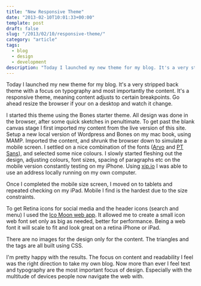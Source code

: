 ```yaml
---
title: "New Responsive Theme"
date: "2013-02-10T10:01:33+00:00"
template: post
draft: false
slug: "/2013/02/10/responsive-theme/"
category: "article"
tags:
  - blog
  - design
  - development
description: "Today I launched my new theme for my blog. It's a very stripped back theme with a focus on typography and most importantly the content. It's a responsive theme, meaning content adjusts to certain breakpoints. Go ahead resize the browser if your on a desktop and watch it change."
---
```


Today I launched my new theme for my blog. It's a very stripped back theme with a focus on typography and most importantly the content. It's a responsive theme, meaning content adjusts to certain breakpoints. Go ahead resize the browser if your on a desktop and watch it change.

I started this theme using the Bones starter theme. All design was done in the browser, after some quick sketches in penultimate. To get past the blank canvas stage I first imported my content from the live version of this site. Setup a new local version of Wordpress and Bones on my mac book, using MAMP. Imported the content, and shrunk the browser down to simulate a mobile screen. I settled on a nice combination of the fonts ([Arvo](http://www.google.com/webfonts/specimen/Arvo) and [PT Sans](http://www.google.com/webfonts/specimen/PT+Sans)), and selected some nice colours. I slowly started fleshing out the design, adjusting colours, font sizes, spacing of paragraphs etc on the mobile version constantly testing on my iPhone. Using [xip.io](http://xip.io) I was able to use an address locally running on my own computer.

Once I completed the mobile size screen, I moved on to tablets and repeated checking on my iPad. Mobile I find is the hardest due to the size constraints.

To get Retina icons for social media and the header icons (search and menu) I used the [Ico Moon web app](http://icomoon.io/). It allowed me to create a small icon web font set only as big as needed, better for performance. Being a web font it will scale to fit and look great on a retina iPhone or iPad.

There are no images for the design only for the content. The triangles and the tags are all built using CSS.

I'm pretty happy with the results. The focus on content and readability I feel was the right direction to take my own blog. Now more than ever I feel text and typography are the most important focus of design. Especially with the multitude of devices people now navigate the web with.
